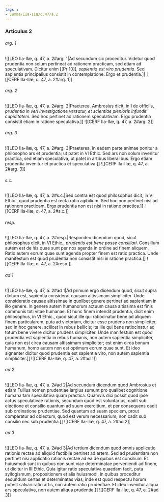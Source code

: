 ```yaml
---
tags : 
- Summa/IIa-IIæ/q.47/a.2
---
```


### Articulus 2

###### arg. 1
![[LEO IIa-IIæ, q. 47, a. 2#arg. 1|Ad secundum sic proceditur. Videtur quod prudentia non solum pertineat ad rationem practicam, sed etiam ad speculativam. Dicitur enim [[Pr 10]], *sapientia est viro prudentia*. Sed sapientia principalius consistit in contemplatione. Ergo et prudentia.]]
![[CERF IIa-IIæ, q. 47, a. 2#arg. 1]]

###### arg. 2
![[LEO IIa-IIæ, q. 47, a. 2#arg. 2|Praeterea, Ambrosius dicit, in I de officiis, *prudentia in veri investigatione versatur, et scientiae plenioris infundit cupiditatem*. Sed hoc pertinet ad rationem speculativam. Ergo prudentia consistit etiam in ratione speculativa.]]
![[CERF IIa-IIæ, q. 47, a. 2#arg. 2]]

###### arg. 3
![[LEO IIa-IIæ, q. 47, a. 2#arg. 3|Praeterea, in eadem parte animae ponitur a philosopho ars et prudentia; ut patet in VI Ethic. Sed ars non solum invenitur practica, sed etiam speculativa, ut patet in artibus liberalibus. Ergo etiam prudentia invenitur et practica et speculativa.]]
![[CERF IIa-IIæ, q. 47, a. 2#arg. 3]]

###### s.c.
![[LEO IIa-IIæ, q. 47, a. 2#s.c.|Sed contra est quod philosophus dicit, in VI Ethic., quod prudentia est recta ratio agibilium. Sed hoc non pertinet nisi ad rationem practicam. Ergo prudentia non est nisi in ratione practica.]]
![[CERF IIa-IIæ, q. 47, a. 2#s.c.]]

###### resp.
![[LEO IIa-IIæ, q. 47, a. 2#resp.|Respondeo dicendum quod, sicut philosophus dicit, in VI Ethic., *prudentis est bene posse consiliari*. Consilium autem est de his quae sunt per nos agenda in ordine ad finem aliquem. Ratio autem eorum quae sunt agenda propter finem est ratio practica. Unde manifestum est quod prudentia non consistit nisi in ratione practica.]]
![[CERF IIa-IIæ, q. 47, a. 2#resp.]]

###### ad 1
![[LEO IIa-IIæ, q. 47, a. 2#ad 1|Ad primum ergo dicendum quod, sicut supra dictum est, sapientia considerat causam altissimam simpliciter. Unde consideratio causae altissimae in quolibet genere pertinet ad sapientiam in illo genere. In genere autem humanorum actuum causa altissima est finis communis toti vitae humanae. Et hunc finem intendit prudentia, dicit enim philosophus, in VI Ethic., quod sicut ille qui ratiocinatur bene ad aliquem finem particularem, puta ad victoriam, dicitur esse prudens non simpliciter, sed in hoc genere, scilicet in rebus bellicis; ita ille qui bene ratiocinatur ad totum bene vivere dicitur prudens simpliciter. Unde manifestum est quod prudentia est sapientia in rebus humanis, non autem sapientia simpliciter, quia non est circa causam altissimam simpliciter; est enim circa bonum humanum, homo autem non est optimum eorum quae sunt. Et ideo signanter dicitur quod prudentia est sapientia viro, non autem sapientia simpliciter.]]
![[CERF IIa-IIæ, q. 47, a. 2#ad 1]]

###### ad 2
![[LEO IIa-IIæ, q. 47, a. 2#ad 2|Ad secundum dicendum quod Ambrosius et etiam Tullius nomen prudentiae largius sumunt pro qualibet cognitione humana tam speculativa quam practica. Quamvis dici possit quod ipse actus speculativae rationis, secundum quod est voluntarius, cadit sub electione et consilio quantum ad suum exercitium, et per consequens cadit sub ordinatione prudentiae. Sed quantum ad suam speciem, prout comparatur ad obiectum, quod est verum necessarium, non cadit sub consilio nec sub prudentia.]]
![[CERF IIa-IIæ, q. 47, a. 2#ad 2]]

###### ad 3
![[LEO IIa-IIæ, q. 47, a. 2#ad 3|Ad tertium dicendum quod omnis applicatio rationis rectae ad aliquid factibile pertinet ad artem. Sed ad prudentiam non pertinet nisi applicatio rationis rectae ad ea de quibus est consilium. Et huiusmodi sunt in quibus non sunt viae determinatae perveniendi ad finem; ut dicitur in III Ethic. Quia igitur ratio speculativa quaedam facit, puta syllogismum, propositionem et alia huiusmodi, in quibus proceditur secundum certas et determinatas vias; inde est quod respectu horum potest salvari ratio artis, non autem ratio prudentiae. Et ideo invenitur aliqua ars speculativa, non autem aliqua prudentia.]]
![[CERF IIa-IIæ, q. 47, a. 2#ad 3]]

